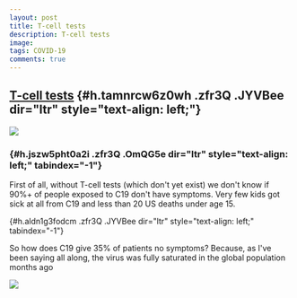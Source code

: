 ```yaml
---
layout: post
title: T-cell tests
description: T-cell tests
image: 
tags: COVID-19
comments: true
---
```


[T-cell tests](https://www.google.com/url?q=https%3A%2F%2Fwww.cnn.com%2F2020%2F05%2F22%2Fhealth%2Fcdc-coronavirus-estimates-symptoms-deaths%2Findex.html&sa=D&sntz=1&usg=AFQjCNHabVEvd5espAjFV4t9Ww_Qta6vew) {#h.tamnrcw6z0wh .zfr3Q .JYVBee dir="ltr" style="text-align: left;"}
------------------------------------------------------------------------------------------------------------------------------------------------------------------------------------------------------------

[![](https://lh5.googleusercontent.com/S1FzdnZ6IDAPCZC0HSE9_go9EnU6tlQyFspTZNB9ff4jzIcf1LsFCM4JkF8AC5_3SBP7MoNkM_5fPFqn7WXsw7fTBu5ohXZO_elJvAqgzfzg19HbVTo=w1280)](https://www.google.com/url?q=https%3A%2F%2Fredcap.med.usc.edu%2Fsurveys%2F%3Fs%3DJ7KEL4YTKT&sa=D&sntz=1&usg=AFQjCNGgmJPVlIxKzdq9Pd16K5HC0kstRQ)

###  {#h.jszw5pht0a2i .zfr3Q .OmQG5e dir="ltr" style="text-align: left;" tabindex="-1"}

[](#h.jszw5pht0a2i)

First of all, without T-cell tests (which don't yet exist) we don't know
if 90%+ of people exposed to C19 don't have symptoms. Very few kids got
sick at all from C19 and less than 20 US deaths under age 15.

 {#h.aldn1g3fodcm .zfr3Q .JYVBee dir="ltr" style="text-align: left;" tabindex="-1"}

[](#h.aldn1g3fodcm)

So how does C19 give 35% of patients no symptoms? Because, as I've been
saying all along, the virus was fully saturated in the global population
months ago

![](https://lh5.googleusercontent.com/HcEM_bWLXJXN7vP5nIe4YiS8HcTuMRAIRpPLt59SaeKbFLx9AzuRZPuliIw-k8n0Mf30gcuzrrMcbn5mGnmjhZA_qTrG7cibq6rOtiXDwQoRVuUZjg=w1280)
